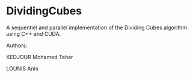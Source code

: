 # DividingCubes
A sequentiel and parallel implementation of the Dividing Cubes algorithm using C++ and CUDA.

Authors:

KEDJOUR Mohamed Tahar

LOUNIS Anis
